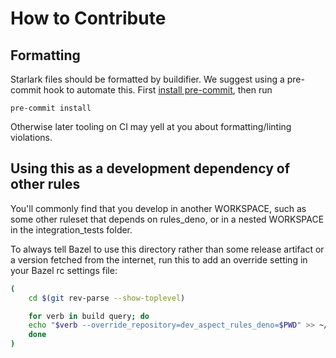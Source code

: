 # How to Contribute

## Formatting

Starlark files should be formatted by buildifier.
We suggest using a pre-commit hook to automate this.
First [install pre-commit](https://pre-commit.com/#installation),
then run

```shell
pre-commit install
```

Otherwise later tooling on CI may yell at you about formatting/linting violations.

## Using this as a development dependency of other rules

You'll commonly find that you develop in another WORKSPACE, such as
some other ruleset that depends on rules_deno, or in a nested
WORKSPACE in the integration_tests folder.

To always tell Bazel to use this directory rather than some release
artifact or a version fetched from the internet, run this
to add an override setting in your Bazel rc settings file:

```sh
(
    cd $(git rev-parse --show-toplevel)

    for verb in build query; do
    echo "$verb --override_repository=dev_aspect_rules_deno=$PWD" >> ~/.bazelrc
    done
)
```
